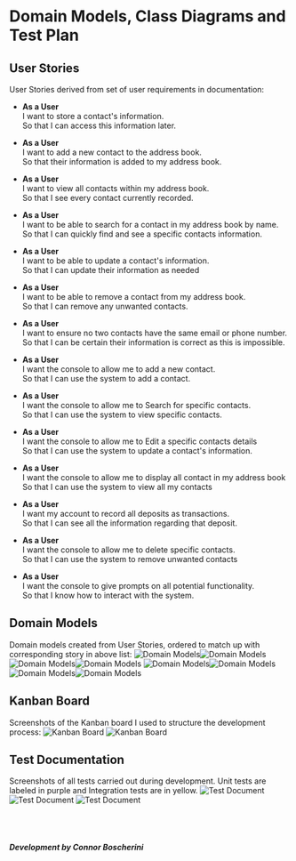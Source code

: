 # Domain Models, Class Diagrams and Test Plan

## User Stories
User Stories derived from set of user requirements in documentation:

- **As a User**<br>
  I want to store a contact's information.
  <br>
  So that I can access this information later.

- **As a User**<br>
  I want to add a new contact to the address book.
  <br>
  So that their information is added to my address book.

- **As a User**<br>
  I want to view all contacts within my address book.
  <br>
  So that I see every contact currently recorded.

- **As a User**<br>
  I want to be able to search for a contact in my address book by name.
  <br>
  So that I can quickly find and see a specific contacts information.

- **As a User**<br>
  I want to be able to update a contact's information.
  <br>
  So that I can update their information as needed

- **As a User**<br>
  I want to be able to remove a contact from my address book.
  <br>
  So that I can remove any unwanted contacts.

- **As a User**<br>
  I want to ensure no two contacts have the same email or phone number.
  <br>
  So that I can be certain their information is correct as this is impossible.

- **As a User**<br>
  I want the console to  allow me to add a new contact.
  <br>
  So that I  can use the system to add a contact.

- **As a User**<br>
  I want the console to  allow me to Search for specific contacts.
  <br>
  So that I  can use the system to view specific contacts.

- **As a User**<br>
  I want the console to  allow me to Edit a specific contacts details
  <br>
  So that I  can use the system to update a contact's information.

- **As a User**<br>
  I want the console to  allow me to display all contact in my address book
  <br>
  So that I  can use the system to view all my contacts

- **As a User**<br>
  I want my account to record all deposits as transactions.
  <br>
  So that I can see all the information regarding that deposit.

- **As a User**<br>
  I want the console to  allow me to delete specific contacts.
  <br>
  So that I  can use the system to remove unwanted contacts

- **As a User**<br>
  I want the console to give prompts on all potential functionality.
  <br>
  So that I know how to  interact with the system.


## Domain Models
Domain models created from User Stories, ordered to match up with corresponding story in above list:
![Domain Models](./images/domain_models_1.jpg)![Domain Models](./images/domain_models_2.jpg)
![Domain Models](./images/domain_models_3.jpg)![Domain Models](./images/domain_models_4.jpg)
![Domain Models](./images/domain_models_5.jpg)![Domain Models](./images/domain_models_6.jpg)
![Domain Models](./images/domain_models_7.jpg)![Domain Models](./images/domain_models_8.jpg)

## Kanban Board
Screenshots of the Kanban board I used to structure the development process:
![Kanban Board](./images/Kanban_Board_1.jpg)
![Kanban Board](./images/Kanban_Board_2.jpg)

## Test Documentation
Screenshots of all tests carried out during development. Unit tests are labeled in purple and Integration tests are in yellow.
![Test Document](./images/Test_Document_1.jpg)
![Test Document](./images/Test_Document_2.jpg)
![Test Document](./images/Test_Document_3.jpg)

<br><br>
##### Development by Connor Boscherini
